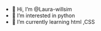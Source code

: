 - 👋 Hi, I’m @Laura-willsim
- 👀 I’m interested in python
- 🌱 I’m currently learning html ,CSS


<!---
Laura-willsim/Laura-willsim is a ✨ special ✨ repository because its `README.md` (this file) appears on your GitHub profile.
You can click the Preview link to take a look at your changes.
--->

